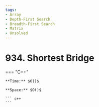```yaml
---
tags:
- Array
- Depth-First Search
- Breadth-First Search
- Matrix
- Unsolved
---
```



# 934. Shortest Bridge

=== "C++"

    **Time:** $O()$

    **Space:** $O()$

    ``` c++
    ```